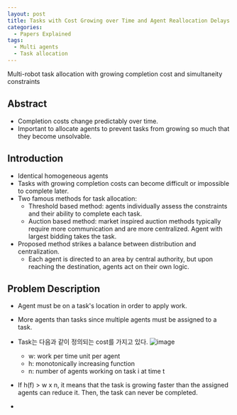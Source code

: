 ```yaml
---
layout: post
title: Tasks with Cost Growing over Time and Agent Reallocation Delays
categories:
  - Papers Explained
tags:
  - Multi agents
  - Task allocation
---
```

Multi-robot task allocation with growing completion cost and simultaneity constraints

## Abstract

* Completion costs change predictably over time.
* Important to allocate agents to prevent tasks from growing so much that they become unsolvable.

## Introduction

* Identical homogeneous agents
* Tasks with growing completion costs can become difficult or impossible to complete later.
* Two famous methods for task allocation:
  * Threshold based method: agents individually assess the constraints and their ability to complete each task.
  * Auction based method: market inspired auction methods typically require more communication and are more centralized.
  Agent with largest bidding takes the task.
* Proposed method strikes a balance between distribution and centralization.
  * Each agent is directed to an area by central authority, but upon reaching the destination, agents act on their own logic.
  
## Problem Description

* Agent must be on a task's location in order to apply work.
* More agents than tasks since multiple agents must be assigned to a task.
* Task는 다음과 같이 정의되는 cost를 가지고 있다.
![image](https://user-images.githubusercontent.com/45442859/131081908-fd828cdf-23c0-41dc-98aa-6b59f2cb1720.png)

    * w: work per time unit per agent
    * h: monotonically increasing function
    * n: number of agents working on task i at time t
* If h(f) > w x n, it means that the task is growing faster than the assigned agents can reduce it. Then, the task can never be completed.
* 